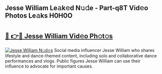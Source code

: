 ## Jesse William Le𝚊k𝚎d N𝚞𝚍e - Part-q8T Vid𝚎o Photos Le𝚊ks H0H0O

# <h2><a href="http://fbehi5.evod.top/?m=Jesse+William">🔗 👉🔴 Jesse William Vid𝚎o Ph𝚘t𝚘s</a></h2>

[![Jesse William N𝚞d𝚎s](https://i.imgur.com/8V9OHl7.gif)](http://fbehi5.evod.top/?m=Jesse+William)
Social media influencer Jesse William who shares lifestyle and dance-themed content, including solo and collaborative dance performances and vlogs. Public figures Jesse William can use their influence to advocate for important causes. 
